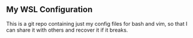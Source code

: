 My WSL Configuration
--------------------

This is a git repo containing just my config files for bash and vim, so that I can share it with others and recover it if it breaks. 
